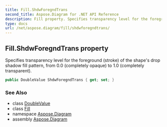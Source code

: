```yaml
---
title: Fill.ShdwForegndTrans
second_title: Aspose.Diagram for .NET API Reference
description: Fill property. Specifies transparency level for the foreground stroke of the shapes drop shadow fill pattern from 0.0 completely opaque to 1.0 completely transparent
type: docs
url: /net/aspose.diagram/fill/shdwforegndtrans/
---
```

## Fill.ShdwForegndTrans property

Specifies transparency level for the foreground (stroke) of the shape's drop shadow fill pattern, from 0.0 (completely opaque) to 1.0 (completely transparent).

```csharp
public DoubleValue ShdwForegndTrans { get; set; }
```

### See Also

* class [DoubleValue](../../doublevalue/)
* class [Fill](../)
* namespace [Aspose.Diagram](../../fill/)
* assembly [Aspose.Diagram](../../../)


